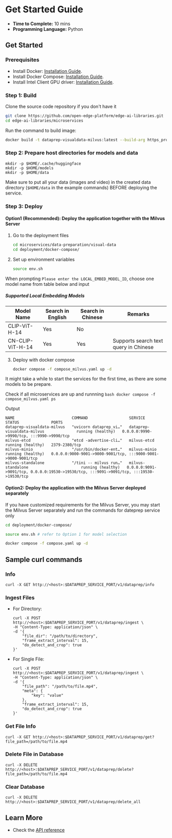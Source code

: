 # Get Started Guide

-   **Time to Complete:** 10 mins
-   **Programming Language:** Python

## Get Started

### Prerequisites
-    Install Docker: [Installation Guide](https://docs.docker.com/get-docker/).
-    Install Docker Compose: [Installation Guide](https://docs.docker.com/compose/install/).
-    Install Intel Client GPU driver: [Installation Guide](https://dgpu-docs.intel.com/driver/client/overview.html).

### Step 1: Build
Clone the source code repository if you don't have it

```bash
git clone https://github.com/open-edge-platform/edge-ai-libraries.git
cd edge-ai-libraries/microservices
```

Run the command to build image:

```bash
docker build -t dataprep-visualdata-milvus:latest --build-arg https_proxy=$https_proxy --build-arg http_proxy=$http_proxy --build-arg no_proxy=$no_proxy -f data-preparation/visual-data/src/Dockerfile .
```

### Step 2: Prepare host directories for models and data

```
mkdir -p $HOME/.cache/huggingface
mkdir -p $HOME/models
mkdir -p $HOME/data
```

Make sure to put all your data (images and video) in the created data directory (`$HOME/data` in the example commands) BEFORE deploying the service.

### Step 3: Deploy

#### Option1 (**Recommended**): Deploy the application together with the Milvus Server

1. Go to the deployment files

    ``` bash
    cd microservices/data-preparation/visual-data
    cd deployment/docker-compose/
    ```

2.  Set up environment variables

    ``` bash
    source env.sh
    ```

When prompting `Please enter the LOCAL_EMBED_MODEL_ID`, choose one model name from table below and input

##### Supported Local Embedding Models

| Model Name                          | Search in English | Search in Chinese | Remarks|
|-------------------------------------|----------------------|---------------------|---------------|
| CLIP-ViT-H-14                        | Yes                  | No                 |            |
| CN-CLIP-ViT-H-14              | Yes                  | Yes                  | Supports search text query in Chinese       | 


3.  Deploy with docker compose

    ``` bash
    docker compose -f compose_milvus.yaml up -d
    ```

It might take a while to start the services for the first time, as there are some models to be prepare.

Check if all microservices are up and runnning
    ```bash
    docker compose -f compose_milvus.yaml ps
    ```

Output 
```
NAME                         COMMAND                  SERVICE                                 STATUS              PORTS
dataprep-visualdata-milvus   "uvicorn dataprep_vi…"   dataprep-visualdata-milvus              running (healthy)   0.0.0.0:9990->9990/tcp, :::9990->9990/tcp
milvus-etcd                  "etcd -advertise-cli…"   milvus-etcd                             running (healthy)   2379-2380/tcp
milvus-minio                 "/usr/bin/docker-ent…"   milvus-minio                            running (healthy)   0.0.0.0:9000-9001->9000-9001/tcp, :::9000-9001->9000-9001/tcp
milvus-standalone            "/tini -- milvus run…"   milvus-standalone                       running (healthy)   0.0.0.0:9091->9091/tcp, 0.0.0.0:19530->19530/tcp, :::9091->9091/tcp, :::19530->19530/tcp
```

#### Option2: Deploy the application with the Milvus Server deployed separately
If you have customized requirements for the Milvus Server, you may start the Milvus Server separately and run the commands for dateprep service only

``` bash
cd deployment/docker-compose/

source env.sh # refer to Option 1 for model selection

docker compose -f compose.yaml up -d
```

## Sample curl commands

### Info

```curl
curl -X GET http://<host>:$DATAPREP_SERVICE_PORT/v1/dataprep/info
```

### Ingest Files

-    For Directory:
        ```curl
        curl -X POST http://<host>:$DATAPREP_SERVICE_PORT/v1/dataprep/ingest \
        -H "Content-Type: application/json" \
        -d '{
            "file_dir": "/path/to/directory",
            "frame_extract_interval": 15,
            "do_detect_and_crop": true
        }'
        ```

-    For Single File:
        ```curl
        curl -X POST http://<host>:$DATAPREP_SERVICE_PORT/v1/dataprep/ingest \
        -H "Content-Type: application/json" \
        -d '{
            "file_path": "/path/to/file.mp4",
            "meta": {
                "key": "value"
            },
            "frame_extract_interval": 15,
            "do_detect_and_crop": true
        }'
        ```

### Get File Info

```curl
curl -X GET http://<host>:$DATAPREP_SERVICE_PORT/v1/dataprep/get?file_path=/path/to/file.mp4
```

### Delete File in Database

```curl
curl -X DELETE http://<host>:$DATAPREP_SERVICE_PORT/v1/dataprep/delete?file_path=/path/to/file.mp4
```

### Clear Database

```curl
curl -X DELETE http://<host>:$DATAPREP_SERVICE_PORT/v1/dataprep/delete_all
```

## Learn More

-    Check the [API reference](./api-reference.md)


